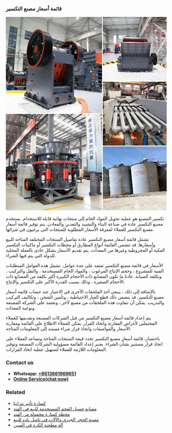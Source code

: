 <h3>قائمة أسعار مصنع التكسير</h3><img src='1701852562.jpg' alt=''><p>تكسير المصنع هو عملية تحويل المواد الخام إلى منتجات نهائية قابلة للاستخدام. يستخدم مصنع التكسير عادة في صناعة البناء والتشييد والتعدين والمعادن. يتم توفير قائمة أسعار مصنع التكسير للعملاء لمعرفة الأسعار المطلوبة للمنتجات التي يرغبون في شرائها.</p><p>تشمل قائمة أسعار مصنع التكسير عادة تفاصيل المنتجات المختلفة المتاحة للبيع وأسعارها. قد تتضمن القائمة أنواع المطارق أو محطات التكسير أو ماكينات التكسير الفكية أو المخروطية وغيرها من المعدات. يتم تقديم الأسعار بشكل عادي بالعملة المحلية للدولة التي يتم فيها الشراء.</p><p>الأسعار في قائمة مصنع التكسير تعتمد على عدة عوامل. تشمل هذه العوامل المتطلبات الفنية للمشروع ، وحجم الإنتاج المرغوب ، والمواد الخام المستخدمة ، والنقل والتركيب ، وتكلفة الصيانة. عادةً ما تكون المصانع ذات الأحجام الكبيرة أكثر تكلفة من المصانع ذات الأحجام الصغيرة ، وذلك بسبب القدرة الأكبر على التكسير والإنتاج.</p><p>بالإضافة إلى ذلك ، ينبغي أخذ الملحقات الأخرى في الاعتبار عند حساب قائمة أسعار مصنع التكسير. قد يتضمن ذلك قطع الغيار الاحتياطية ، وتأمين الشحن ، وتكاليف التركيب والتدريب. يمكن أن تتفاوت هذه الملحقات من مصنع لآخر ، وتعتمد على الشركة المصنعة ونوعية المعدات.</p><p>يتم إعداد قائمة أسعار مصنع التكسير من قبل الشركات المصنعة وتقديمها للعملاء المحتملين لأغراض المقارنة واتخاذ القرار. يمكن للعملاء الاطلاع على القائمة ومقارنة الأسعار والمواصفات واتخاذ قرار شراء مستند إلى المعلومات المتاحة.</p><p>باختصار، قائمة أسعار مصنع التكسير تحدد قيمة المنتجات المتاحة وتساعد العملاء على اتخاذ قرار مستنير بشأن الشراء. يعتبر إعداد القائمة مسؤولية الشركات المصنعة وتوفير المعلومات اللازمة للعملاء لتسهيل عملية اتخاذ القرارات.</p><h3>Contact us</h3><ul><li><strong>Whatsapp:&nbsp;<a href="https://wa.me/8613661969651">+8613661969651</a></strong></li><li><a href="https://swt.shibang-china.com/?git&amp;zhl&amp;قائمة أسعار مصنع التكسير"><strong>Online Service(chat now)</strong></a></li></ul><h3>Related</h3><ul><li><a href='كسارة تأثير تنزانيا.md'>كسارة تأثير تنزانيا</a></li><li><a href='مصانع غسيل الفحم المستخدمة للبيع في الهند.md'>مصانع غسيل الفحم المستخدمة للبيع في الهند</a></li><li><a href='محطة كسارة محمولة من الهند.md'>محطة كسارة محمولة من الهند</a></li><li><a href='مصنع الحجر الجيري والآلات في تاميل نادو للبيع.md'>مصنع الحجر الجيري والآلات في تاميل نادو للبيع</a></li><li><a href='آلة مطحنة الكرة في الصين.md'>آلة مطحنة الكرة في الصين</a></li></ul>